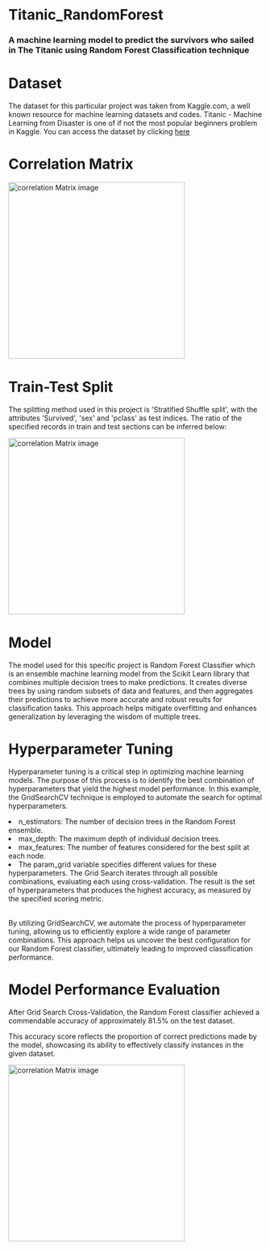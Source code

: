 

<h1>Titanic_RandomForest</h1>
<h3>A machine learning model to predict the survivors who sailed in The Titanic using Random Forest Classification technique
</h3>
<h1>Dataset</h1>


<P>The dataset for this particular project was taken from Kaggle.com, a well known resource for machine learning datasets and codes. Titanic - Machine Learning from Disaster is one of if not the most popular beginners problem in Kaggle. You can access the dataset by clicking <a href="https://www.kaggle.com/competitions/titanic/data">here</a></a></P>

<h1>Correlation Matrix</h1>

<img src="https://ik.imagekit.io/xcalibers/Screenshot%202023-09-01%20102715.png?updatedAt=1693544713675" width="350" alt="correlation Matrix image">

<h1>Train-Test Split</h1>

<p>The splitting method used in this project is 'Stratified Shuffle split', with the attributes 'Survived', 'sex' and 'pclass' as test indices. The ratio of the specified records in train and test sections can be inferred below:</p>

<img src="https://ik.imagekit.io/xcalibers/Screenshot%202023-09-01%20103829.png?updatedAt=1693545059486" width="350" alt="correlation Matrix image">

<h1>Model</h1>

<p>The model used for this specific project is Random Forest Classifier which is an ensemble machine learning model from the Scikit Learn library that combines multiple decision trees to make predictions. It creates diverse trees by using random subsets of data and features, and then aggregates their predictions to achieve more accurate and robust results for classification tasks. This approach helps mitigate overfitting and enhances generalization by leveraging the wisdom of multiple trees.</p>

<h1>Hyperparameter Tuning</h1>

<p>Hyperparameter tuning is a critical step in optimizing machine learning models. The purpose of this process is to identify the best combination of hyperparameters that yield the highest model performance. In this example, the GridSearchCV technique is employed to automate the search for optimal hyperparameters.</p>

<li>n_estimators: The number of decision trees in the Random Forest ensemble.</li>
    <li>max_depth: The maximum depth of individual decision trees.</li>
    <li>max_features: The number of features considered for the best split at each node.</li>
    <li>The param_grid variable specifies different values for these hyperparameters. The Grid Search iterates through all possible combinations, evaluating each using cross-validation. The result is the set of hyperparameters that produces the highest accuracy, as measured by the specified scoring metric.

</li><br>

<p>By utilizing GridSearchCV, we automate the process of hyperparameter tuning, allowing us to efficiently explore a wide range of parameter combinations. This approach helps us uncover the best configuration for our Random Forest classifier, ultimately leading to improved classification performance.</p>

<h1>Model Performance Evaluation</h1>

<p>
    After Grid Search Cross-Validation, the Random Forest classifier achieved a commendable accuracy of approximately 81.5% on the test dataset.</p>

<p>    This accuracy score reflects the proportion of correct predictions made by the model, showcasing its ability to effectively classify instances in the given dataset.
</p>


<img src="https://ik.imagekit.io/xcalibers/Screenshot%202023-09-01%20135413.png?updatedAt=1693557355253" width="350" alt="correlation Matrix image">

